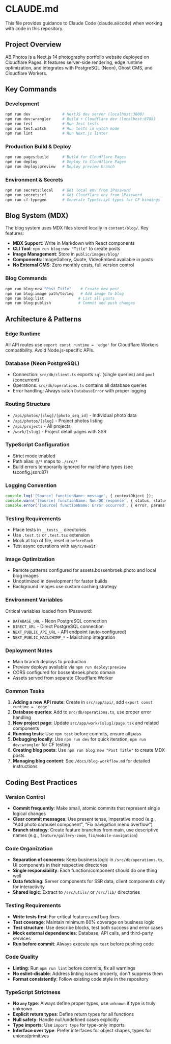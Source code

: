 # CLAUDE.md

This file provides guidance to Claude Code (claude.ai/code) when working with code in this repository.

## Project Overview

AB Photos is a Next.js 14 photography portfolio website deployed on Cloudflare Pages. It features server-side rendering, edge runtime optimization, and integrates with PostgreSQL (Neon), Ghost CMS, and Cloudflare Workers.

## Key Commands

### Development
```bash
npm run dev              # NextJS dev server (localhost:3000)
npm run dev:wrangler     # Build + Cloudflare dev (localhost:8788)
npm run test             # Run Jest tests
npm run test:watch       # Run tests in watch mode
npm run lint             # Run Next.js linter
```

### Production Build & Deploy
```bash
npm run pages:build      # Build for Cloudflare Pages
npm run deploy           # Deploy to Cloudflare Pages
npm run deploy:preview   # Deploy preview branch
```

### Environment & Secrets
```bash
npm run secrets:local    # Get local env from 1Password
npm run secrets:cf       # Get Cloudflare env from 1Password
npm run cf-typegen       # Generate TypeScript types for CF bindings
```

## Blog System (MDX)

The blog system uses MDX files stored locally in `content/blog/`. Key features:
- **MDX Support**: Write in Markdown with React components
- **CLI Tool**: `npm run blog:new "Title"` to create posts
- **Image Management**: Store in `public/images/blog/`
- **Components**: ImageGallery, Quote, VideoEmbed available in posts
- **No External CMS**: Zero monthly costs, full version control

### Blog Commands
```bash
npm run blog:new "Post Title"    # Create new post
npm run blog:image path/to/img   # Add image to blog
npm run blog:list               # List all posts
npm run blog:publish            # Commit and push changes
```

## Architecture & Patterns

### Edge Runtime
All API routes use `export const runtime = 'edge'` for Cloudflare Workers compatibility. Avoid Node.js-specific APIs.

### Database (Neon PostgreSQL)
- Connection: `src/db/client.ts` exports `sql` (single queries) and `pool` (concurrent)
- Operations: `src/db/operations.ts` contains all database queries
- Error handling: Always catch `DatabaseError` with proper logging

### Routing Structure
- `/api/photos/[slug]/[photo_seq_id]` - Individual photo data
- `/api/photos/[slug]` - Project photos listing
- `/api/projects` - All projects
- `/work/[slug]` - Project detail pages with SSR

### TypeScript Configuration
- Strict mode enabled
- Path alias: `@/*` maps to `./src/*`
- Build errors temporarily ignored for mailchimp types (see tsconfig.json:87)

### Logging Convention
```typescript
console.log('[Source] functionName: message', { contextObject });
console.warn('[Source] functionName: Non-OK response', { status, statusText });
console.error('[Source] functionName: Error occurred', { error, params });
```

### Testing Requirements
- Place tests in `__tests__` directories
- Use `.test.ts` or `.test.tsx` extension
- Mock at top of file, reset in `beforeEach`
- Test async operations with `async/await`

### Image Optimization
- Remote patterns configured for assets.bossenbroek.photo and local blog images
- Unoptimized in development for faster builds
- Background images use custom caching strategy

### Environment Variables
Critical variables loaded from 1Password:
- `DATABASE_URL` - Neon PostgreSQL connection
- `DIRECT_URL` - Direct PostgreSQL connection
- `NEXT_PUBLIC_API_URL` - API endpoint (auto-configured)
- `NEXT_PUBLIC_MAILCHIMP_*` - Mailchimp integration

### Deployment Notes
- Main branch deploys to production
- Preview deploys available via `npm run deploy:preview`
- CORS configured for bossenbroek.photo domain
- Assets served from separate Cloudflare Worker

### Common Tasks

1. **Adding a new API route**: Create in `src/app/api/`, add `export const runtime = 'edge'`
2. **Database queries**: Add to `src/db/operations.ts`, use proper error handling
3. **New project page**: Update `src/app/work/[slug]/page.tsx` and related components
4. **Running tests**: Use `npm test` before commits, ensure all pass
5. **Debugging locally**: Use `npm run dev` for quick iteration, `npm run dev:wrangler` for CF testing
6. **Creating blog posts**: Use `npm run blog:new "Post Title"` to create MDX posts
7. **Managing blog content**: See `/docs/blog-workflow.md` for detailed instructions

## Coding Best Practices

### Version Control
- **Commit frequently**: Make small, atomic commits that represent single logical changes
- **Clear commit messages**: Use present tense, imperative mood (e.g., "Add photo carousel component", "Fix navigation menu overflow")
- **Branch strategy**: Create feature branches from main, use descriptive names (e.g., `feature/gallery-zoom`, `fix/mobile-navigation`)

### Code Organization
- **Separation of concerns**: Keep business logic in `/src/db/operations.ts`, UI components in their respective directories
- **Single responsibility**: Each function/component should do one thing well
- **Data fetching**: Server components for SSR data, client components only for interactivity
- **Shared logic**: Extract to `/src/utils/` or `/src/lib/` directories

### Testing Requirements
- **Write tests first**: For critical features and bug fixes
- **Test coverage**: Maintain minimum 80% coverage on business logic
- **Test structure**: Use describe blocks, test both success and error cases
- **Mock external dependencies**: Database, API calls, and third-party services
- **Run before commit**: Always execute `npm test` before pushing code

### Code Quality
- **Linting**: Run `npm run lint` before commits, fix all warnings
- **No eslint-disable**: Address linting issues properly, don't suppress them
- **Format consistently**: Follow existing code style in the repository

### TypeScript Strictness
- **No `any` type**: Always define proper types, use `unknown` if type is truly unknown
- **Explicit return types**: Define return types for all functions
- **Null safety**: Handle null/undefined cases explicitly
- **Type imports**: Use `import type` for type-only imports
- **Interface over type**: Prefer interfaces for object shapes, types for unions/primitives